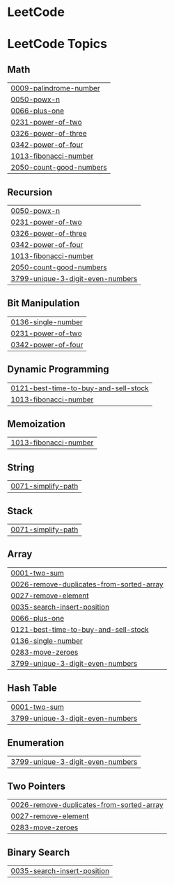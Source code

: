 # LeetCode
<!---LeetCode Topics Start-->
# LeetCode Topics
## Math
|  |
| ------- |
| [0009-palindrome-number](https://github.com/varunpant18/LeetCode/tree/master/0009-palindrome-number) |
| [0050-powx-n](https://github.com/varunpant18/LeetCode/tree/master/0050-powx-n) |
| [0066-plus-one](https://github.com/varunpant18/LeetCode/tree/master/0066-plus-one) |
| [0231-power-of-two](https://github.com/varunpant18/LeetCode/tree/master/0231-power-of-two) |
| [0326-power-of-three](https://github.com/varunpant18/LeetCode/tree/master/0326-power-of-three) |
| [0342-power-of-four](https://github.com/varunpant18/LeetCode/tree/master/0342-power-of-four) |
| [1013-fibonacci-number](https://github.com/varunpant18/LeetCode/tree/master/1013-fibonacci-number) |
| [2050-count-good-numbers](https://github.com/varunpant18/LeetCode/tree/master/2050-count-good-numbers) |
## Recursion
|  |
| ------- |
| [0050-powx-n](https://github.com/varunpant18/LeetCode/tree/master/0050-powx-n) |
| [0231-power-of-two](https://github.com/varunpant18/LeetCode/tree/master/0231-power-of-two) |
| [0326-power-of-three](https://github.com/varunpant18/LeetCode/tree/master/0326-power-of-three) |
| [0342-power-of-four](https://github.com/varunpant18/LeetCode/tree/master/0342-power-of-four) |
| [1013-fibonacci-number](https://github.com/varunpant18/LeetCode/tree/master/1013-fibonacci-number) |
| [2050-count-good-numbers](https://github.com/varunpant18/LeetCode/tree/master/2050-count-good-numbers) |
| [3799-unique-3-digit-even-numbers](https://github.com/varunpant18/LeetCode/tree/master/3799-unique-3-digit-even-numbers) |
## Bit Manipulation
|  |
| ------- |
| [0136-single-number](https://github.com/varunpant18/LeetCode/tree/master/0136-single-number) |
| [0231-power-of-two](https://github.com/varunpant18/LeetCode/tree/master/0231-power-of-two) |
| [0342-power-of-four](https://github.com/varunpant18/LeetCode/tree/master/0342-power-of-four) |
## Dynamic Programming
|  |
| ------- |
| [0121-best-time-to-buy-and-sell-stock](https://github.com/varunpant18/LeetCode/tree/master/0121-best-time-to-buy-and-sell-stock) |
| [1013-fibonacci-number](https://github.com/varunpant18/LeetCode/tree/master/1013-fibonacci-number) |
## Memoization
|  |
| ------- |
| [1013-fibonacci-number](https://github.com/varunpant18/LeetCode/tree/master/1013-fibonacci-number) |
## String
|  |
| ------- |
| [0071-simplify-path](https://github.com/varunpant18/LeetCode/tree/master/0071-simplify-path) |
## Stack
|  |
| ------- |
| [0071-simplify-path](https://github.com/varunpant18/LeetCode/tree/master/0071-simplify-path) |
## Array
|  |
| ------- |
| [0001-two-sum](https://github.com/varunpant18/LeetCode/tree/master/0001-two-sum) |
| [0026-remove-duplicates-from-sorted-array](https://github.com/varunpant18/LeetCode/tree/master/0026-remove-duplicates-from-sorted-array) |
| [0027-remove-element](https://github.com/varunpant18/LeetCode/tree/master/0027-remove-element) |
| [0035-search-insert-position](https://github.com/varunpant18/LeetCode/tree/master/0035-search-insert-position) |
| [0066-plus-one](https://github.com/varunpant18/LeetCode/tree/master/0066-plus-one) |
| [0121-best-time-to-buy-and-sell-stock](https://github.com/varunpant18/LeetCode/tree/master/0121-best-time-to-buy-and-sell-stock) |
| [0136-single-number](https://github.com/varunpant18/LeetCode/tree/master/0136-single-number) |
| [0283-move-zeroes](https://github.com/varunpant18/LeetCode/tree/master/0283-move-zeroes) |
| [3799-unique-3-digit-even-numbers](https://github.com/varunpant18/LeetCode/tree/master/3799-unique-3-digit-even-numbers) |
## Hash Table
|  |
| ------- |
| [0001-two-sum](https://github.com/varunpant18/LeetCode/tree/master/0001-two-sum) |
| [3799-unique-3-digit-even-numbers](https://github.com/varunpant18/LeetCode/tree/master/3799-unique-3-digit-even-numbers) |
## Enumeration
|  |
| ------- |
| [3799-unique-3-digit-even-numbers](https://github.com/varunpant18/LeetCode/tree/master/3799-unique-3-digit-even-numbers) |
## Two Pointers
|  |
| ------- |
| [0026-remove-duplicates-from-sorted-array](https://github.com/varunpant18/LeetCode/tree/master/0026-remove-duplicates-from-sorted-array) |
| [0027-remove-element](https://github.com/varunpant18/LeetCode/tree/master/0027-remove-element) |
| [0283-move-zeroes](https://github.com/varunpant18/LeetCode/tree/master/0283-move-zeroes) |
## Binary Search
|  |
| ------- |
| [0035-search-insert-position](https://github.com/varunpant18/LeetCode/tree/master/0035-search-insert-position) |
<!---LeetCode Topics End-->